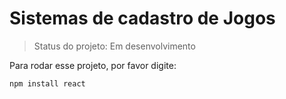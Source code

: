 <h1>Sistemas de cadastro de Jogos</h1>

> Status do projeto: Em desenvolvimento

Para rodar esse projeto, por favor digite: 

```
npm install react
```
